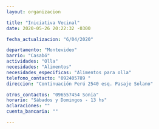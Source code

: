 ```yaml
---
layout: organizacion

title: "Iniciativa Vecinal"
date: 2020-05-26 20:22:32 -0300

fecha_actualizacion: "6/04/2020"

departamento: "Montevideo"
barrio: "Casabó"
actividades: "Olla"
necesidades: "Alimentos"
necesidades_especificas: "Alimentos para olla"
telefono_contacto: "092405789 "
direccion: "Continuación Perú 2540 esq. Pasaje Solano"

otros_contactos: "096557454 Sonia"
horario: "Sábados y Domingos - 13 hs"
aclaraciones: ""
cuenta_bancaria: ""

---
```

